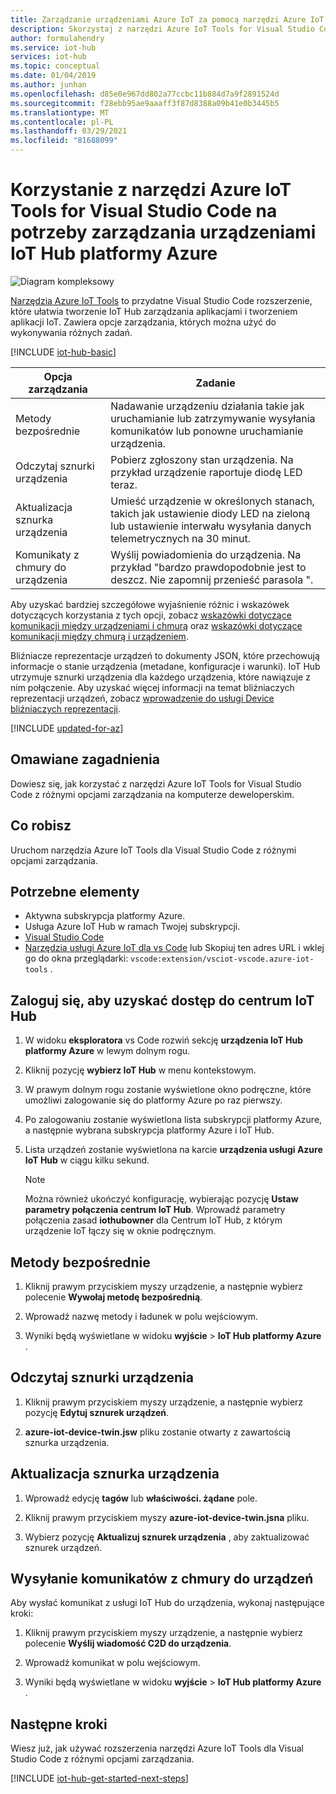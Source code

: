 ```yaml
---
title: Zarządzanie urządzeniami Azure IoT za pomocą narzędzi Azure IoT Tools for programu vscode
description: Skorzystaj z narzędzi Azure IoT Tools for Visual Studio Code for Azure IoT Hub Device Management, korzystając z metod bezpośrednich i opcji zarządzania żądanymi właściwościami sznurka.
author: formulahendry
ms.service: iot-hub
services: iot-hub
ms.topic: conceptual
ms.date: 01/04/2019
ms.author: junhan
ms.openlocfilehash: d85e0e967dd802a77ccbc11b884d7a9f2891524d
ms.sourcegitcommit: f28ebb95ae9aaaff3f87d8388a09b41e0b3445b5
ms.translationtype: MT
ms.contentlocale: pl-PL
ms.lasthandoff: 03/29/2021
ms.locfileid: "81688099"
---
```

# <a name="use-azure-iot-tools-for-visual-studio-code-for-azure-iot-hub-device-management"></a>Korzystanie z narzędzi Azure IoT Tools for Visual Studio Code na potrzeby zarządzania urządzeniami IoT Hub platformy Azure

![Diagram kompleksowy](media/iot-hub-get-started-e2e-diagram/2.png)

[Narzędzia Azure IoT Tools](https://marketplace.visualstudio.com/items?itemName=vsciot-vscode.azure-iot-tools) to przydatne Visual Studio Code rozszerzenie, które ułatwia tworzenie IoT Hub zarządzania aplikacjami i tworzeniem aplikacji IoT. Zawiera opcje zarządzania, których można użyć do wykonywania różnych zadań.

[!INCLUDE [iot-hub-basic](../../includes/iot-hub-basic-whole.md)]

| Opcja zarządzania          | Zadanie                    |
|----------------------------|--------------------------------|
| Metody bezpośrednie             | Nadawanie urządzeniu działania takie jak uruchamianie lub zatrzymywanie wysyłania komunikatów lub ponowne uruchamianie urządzenia.                                        |
| Odczytaj sznurki urządzenia           | Pobierz zgłoszony stan urządzenia. Na przykład urządzenie raportuje diodę LED teraz.                                    |
| Aktualizacja sznurka urządzenia         | Umieść urządzenie w określonych stanach, takich jak ustawienie diody LED na zieloną lub ustawienie interwału wysyłania danych telemetrycznych na 30 minut.         |
| Komunikaty z chmury do urządzenia   | Wyślij powiadomienia do urządzenia. Na przykład "bardzo prawdopodobnie jest to deszcz. Nie zapomnij przenieść parasola ".              |

Aby uzyskać bardziej szczegółowe wyjaśnienie różnic i wskazówek dotyczących korzystania z tych opcji, zobacz [wskazówki dotyczące komunikacji między urządzeniami i chmurą](iot-hub-devguide-d2c-guidance.md) oraz [wskazówki dotyczące komunikacji między chmurą i urządzeniem](iot-hub-devguide-c2d-guidance.md).

Bliźniacze reprezentacje urządzeń to dokumenty JSON, które przechowują informacje o stanie urządzenia (metadane, konfiguracje i warunki). IoT Hub utrzymuje sznurki urządzenia dla każdego urządzenia, które nawiązuje z nim połączenie. Aby uzyskać więcej informacji na temat bliźniaczych reprezentacji urządzeń, zobacz [wprowadzenie do usługi Device bliźniaczych reprezentacji](iot-hub-node-node-twin-getstarted.md).

[!INCLUDE [updated-for-az](../../includes/updated-for-az.md)]

## <a name="what-you-learn"></a>Omawiane zagadnienia

Dowiesz się, jak korzystać z narzędzi Azure IoT Tools for Visual Studio Code z różnymi opcjami zarządzania na komputerze deweloperskim.

## <a name="what-you-do"></a>Co robisz

Uruchom narzędzia Azure IoT Tools dla Visual Studio Code z różnymi opcjami zarządzania.

## <a name="what-you-need"></a>Potrzebne elementy

* Aktywna subskrypcja platformy Azure.
* Usługa Azure IoT Hub w ramach Twojej subskrypcji.
* [Visual Studio Code](https://code.visualstudio.com/)
* [Narzędzia usługi Azure IoT dla vs Code](https://marketplace.visualstudio.com/items?itemName=vsciot-vscode.azure-iot-tools) lub Skopiuj ten adres URL i wklej go do okna przeglądarki: `vscode:extension/vsciot-vscode.azure-iot-tools` .

## <a name="sign-in-to-access-your-iot-hub"></a>Zaloguj się, aby uzyskać dostęp do centrum IoT Hub

1. W widoku **eksploratora** vs Code rozwiń sekcję **urządzenia IoT Hub platformy Azure** w lewym dolnym rogu.

2. Kliknij pozycję **wybierz IoT Hub** w menu kontekstowym.

3. W prawym dolnym rogu zostanie wyświetlone okno podręczne, które umożliwi zalogowanie się do platformy Azure po raz pierwszy.

4. Po zalogowaniu zostanie wyświetlona lista subskrypcji platformy Azure, a następnie wybrana subskrypcja platformy Azure i IoT Hub.

5. Lista urządzeń zostanie wyświetlona na karcie **urządzenia usługi Azure IoT Hub** w ciągu kilku sekund.

   > [!Note]
   > Można również ukończyć konfigurację, wybierając pozycję **Ustaw parametry połączenia centrum IoT Hub**. Wprowadź parametry połączenia zasad **iothubowner** dla Centrum IoT Hub, z którym urządzenie IoT łączy się w oknie podręcznym.

## <a name="direct-methods"></a>Metody bezpośrednie

1. Kliknij prawym przyciskiem myszy urządzenie, a następnie wybierz polecenie **Wywołaj metodę bezpośrednią**. 

2. Wprowadź nazwę metody i ładunek w polu wejściowym.

3. Wyniki będą wyświetlane w widoku **wyjście**  >  **IoT Hub platformy Azure** .

## <a name="read-device-twin"></a>Odczytaj sznurki urządzenia

1. Kliknij prawym przyciskiem myszy urządzenie, a następnie wybierz pozycję **Edytuj sznurek urządzeń**. 

2. **azure-iot-device-twin.jsw** pliku zostanie otwarty z zawartością sznurka urządzenia.

## <a name="update-device-twin"></a>Aktualizacja sznurka urządzenia

1. Wprowadź edycję **tagów** lub **właściwości. żądane** pole.

2. Kliknij prawym przyciskiem myszy **azure-iot-device-twin.jsna** pliku.

3. Wybierz pozycję **Aktualizuj sznurek urządzenia** , aby zaktualizować sznurek urządzeń.

## <a name="send-cloud-to-device-messages"></a>Wysyłanie komunikatów z chmury do urządzeń

Aby wysłać komunikat z usługi IoT Hub do urządzenia, wykonaj następujące kroki:
 
1. Kliknij prawym przyciskiem myszy urządzenie, a następnie wybierz polecenie **Wyślij wiadomość C2D do urządzenia**. 

2. Wprowadź komunikat w polu wejściowym.

3. Wyniki będą wyświetlane w widoku **wyjście**  >  **IoT Hub platformy Azure** .

## <a name="next-steps"></a>Następne kroki

Wiesz już, jak używać rozszerzenia narzędzi Azure IoT Tools dla Visual Studio Code z różnymi opcjami zarządzania.

[!INCLUDE [iot-hub-get-started-next-steps](../../includes/iot-hub-get-started-next-steps.md)]
